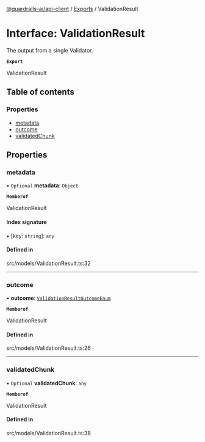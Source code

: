 [@guardrails-ai/api-client](../README.md) / [Exports](../modules.md) / ValidationResult

# Interface: ValidationResult

The output from a single Validator.

**`Export`**

ValidationResult

## Table of contents

### Properties

- [metadata](ValidationResult.md#metadata)
- [outcome](ValidationResult.md#outcome)
- [validatedChunk](ValidationResult.md#validatedchunk)

## Properties

### metadata

• `Optional` **metadata**: `Object`

**`Memberof`**

ValidationResult

#### Index signature

▪ [key: `string`]: `any`

#### Defined in

src/models/ValidationResult.ts:32

___

### outcome

• **outcome**: [`ValidationResultOutcomeEnum`](../modules.md#validationresultoutcomeenum)

**`Memberof`**

ValidationResult

#### Defined in

src/models/ValidationResult.ts:26

___

### validatedChunk

• `Optional` **validatedChunk**: `any`

**`Memberof`**

ValidationResult

#### Defined in

src/models/ValidationResult.ts:38

